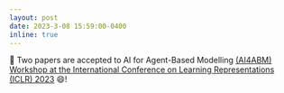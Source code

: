 ```yaml
---
layout: post
date: 2023-3-08 15:59:00-0400
inline: true
---
```


📖 Two papers are accepted to AI for Agent-Based Modelling [(AI4ABM) Workshop at the International Conference on Learning Representations (ICLR) 2023](https://ai4abm.org/workshop_iclr2023/) :smile:!